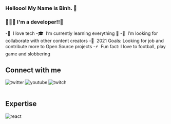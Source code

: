### Hellooo! My Name is Binh. 👋

### 👨🏻‍💻 I'm a developer!!👋
-🔭&nbsp;&nbsp;I love tech
-🎓&nbsp;&nbsp;I’m currently learning everything 🤣
-👯&nbsp;&nbsp;I’m looking for collaborate with other content creators
-🥅&nbsp;&nbsp;2021 Goals: Looking for job and contribute more to Open Source projects
-⚡&nbsp;&nbsp;Fun fact: I love to football, play game and slobbering

## Connect with me
[<img align="left" alt="twitter" src="https://img.shields.io/badge/linkedin-%231DA1F2.svg?&style=for-the-badge&logo=linkedin&logoColor=white" />](https://www.linkedin.com/in/vu-binh-7a28a817b/)
[<img align="left" alt="youtube" src="https://img.shields.io/badge/homeadvisor-%231DA1F2.svg?&style=for-the-badge&logo=website&logoColor=white&color=ff0100" />](https://binhhp.github.io/)
[<img align="left" alt="twitch" src="https://img.shields.io/badge/twitch-%231DA1F2.svg?&style=for-the-badge&logo=twitch&logoColor=white&color=aa6fff" />](https://twitch.tv/selfteachme)
<br>
<br>

## Expertise
<img align="left" alt="react" src="https://img.shields.io/badge/react%20-%2320232a.svg?&style=for-the-badge&logo=react&logoColor=%2361DAFB" />
<br>
<br>


